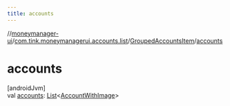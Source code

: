 ```yaml
---
title: accounts
---
```

//[moneymanager-ui](../../../index.html)/[com.tink.moneymanagerui.accounts.list](../index.html)/[GroupedAccountsItem](index.html)/[accounts](accounts.html)



# accounts



[androidJvm]\
val [accounts](accounts.html): [List](https://kotlinlang.org/api/latest/jvm/stdlib/kotlin.collections/-list/index.html)&lt;[AccountWithImage](../../com.tink.moneymanagerui.accounts/-account-with-image/index.html)&gt;




